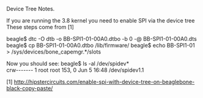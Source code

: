 Device Tree Notes.

If you are running the 3.8 kernel you need to enable SPI via the device tree
These steps come from [1]

beagle$ dtc -O dtb -o BB-SPI1-01-00A0.dtbo -b 0 -@ BB-SPI1-01-00A0.dts
beagle$ cp BB-SPI1-01-00A0.dtbo /lib/firmware/
beagle$ echo BB-SPI1-01 > /sys/devices/bone_capemgr.*/slots

Now you should see:
beagle$ ls -al /dev/spidev*  
crw------- 1 root root 153, 0 Jun  5 16:48 /dev/spidev1.1


[1] http://hipstercircuits.com/enable-spi-with-device-tree-on-beaglebone-black-copy-paste/
